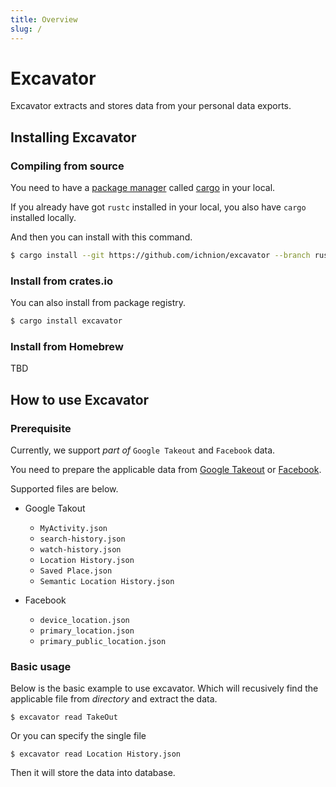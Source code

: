 ```yaml
---
title: Overview
slug: /
---
```


# Excavator
Excavator extracts and stores data from your personal data exports.

## Installing Excavator
### Compiling from source
You need to have a [package manager](https://doc.rust-lang.org/cargo/appendix/glossary.html#package-manager) called [cargo](https://doc.rust-lang.org/cargo/) in your local.

If you already have got `rustc` installed in your local, you also have `cargo` installed locally.

And then you can install with this command.

```sh
$ cargo install --git https://github.com/ichnion/excavator --branch rusqlite
```

### Install from crates.io
You can also install from package registry.

```sh
$ cargo install excavator
```

### Install from Homebrew
TBD

## How to use Excavator
### Prerequisite
Currently, we support *part of* `Google Takeout` and `Facebook` data.

You need to prepare the applicable data from [Google Takeout](https://takeout.google.com/settings/takeout) or [Facebook](https://www.facebook.com/help/972879969525875).

Supported files are below.

- Google Takout
  - `MyActivity.json`
  - `search-history.json`
  - `watch-history.json`
  - `Location History.json`
  - `Saved Place.json`
  - `Semantic Location History.json`

- Facebook
  - `device_location.json`
  - `primary_location.json`
  - `primary_public_location.json`

### Basic usage
Below is the basic example to use excavator. Which will recusively find the applicable file from *directory* and extract the data.

`$ excavator read TakeOut`

Or you can specify the single file

`$ excavator read Location History.json`

Then it will store the data into database.

